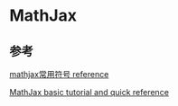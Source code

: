 # MathJax

## 参考
[mathjax常用符号 reference](http://www.alexcoding.me/2017/12/mathjax-reference/)

[MathJax basic tutorial and quick reference](https://math.meta.stackexchange.com/questions/5020/mathjax-basic-tutorial-and-quick-reference)